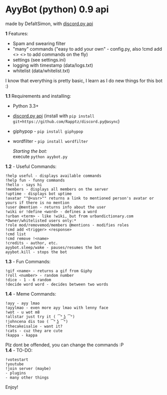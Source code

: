 # AyyBot (python) 0.9 api
made by DefaltSimon, with [discord.py api](https://github.com/Rapptz/discord.py)

**1** Features:
- Spam and swearing filter
- "many" commands ("easy to add your own" - config.py, also !cmd add <> <> to add commands on the fly)
- settings (see settings.ini)  
- logging with timestamp (data/logs.txt)  
- whitelist (data/whitelist.txt)

I know that everything is pretty basic, I learn as I do new things for this bot :)  

**1.1** Requirements and installing:
- Python 3.3+
- [discord.py api](https://github.com/Rapptz/discord.py) (install with ```pip install git+https://github.com/Rapptz/discord.py@async```)
- giphypop - ```pip install giphypop```
- wordfilter - ```pip install wordfilter```

  *Starting the bot:*  
   execute ```python ayybot.py```

**1.2** - Useful Commands:  
```
!help useful - displays available commands  
!help fun - funny commands  
!hello - says hi  
!members - displays all members on the server  
!uptime - displays bot uptime  
!avatar ""@<usr>"" returns a link to mentioned person's avatar or yours if there is no mention  
!user @mention - returns info about the user  
!wiki or !define <word> - defines a word  
!urban <term> - like !wiki, but from urbandictionary.com  
*Owner/whitelisted users only:*  
!role mod/removemod/members @mentions - modifies roles  
!cmd add <trigger> <response>  
!cmd list  
!cmd remove !<name>  
!credits - author, etc.  
ayybot.sleep/wake - pauses/resumes the bot  
ayybot.kill - stops the bot   
```
**1.3** - Fun Commands:  
```
!gif <name> - returns a gif from Giphy  
!roll <number> - random number  
!dice - 1 - 6 random  
!decide word word - decides between two words  
```
**1.4** - Meme Commands:
```
!ayy - ayy lmao  
!ayylmao - even more ayy lmao with lenny face  
!wot - u wot m8  
!allstar just try it ( ͡° ͜ʖ ͡°)  
!johncena dis too ( ͡° ͜ʖ ͡°)  
!thecakeisalie - want it?  
!cats - cuz they are cute  
!kappa - kappa
```
Plz dont be offended, you can change the commands :P  
**1.4** - TO-DO:
```
!votestart
!youtube
!join server (maybe)  
- plugins  
- many other things  
```
Enjoy!
